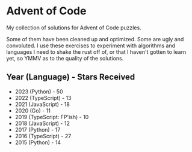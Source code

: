 # Advent of Code 

My collection of solutions for Advent of Code puzzles.

Some of them have been cleaned up and optimized. Some are ugly and convoluted. I use these exercises to experiment with algorithms and languages I need to shake the rust off of, or that I haven't gotten to learn yet, so YMMV as to the quality of the solutions.

## Year (Language) - Stars Received
- 2023 (Python) - 50
- 2022 (TypeScript) - 13
- 2021 (JavaScript) - 18
- 2020 (Go) - 11
- 2019 (TypeScript: FP'ish) - 10
- 2018 (JavaScript) - 12
- 2017 (Python) - 17
- 2016 (TypeScript) - 27
- 2015 (Python) - 14
